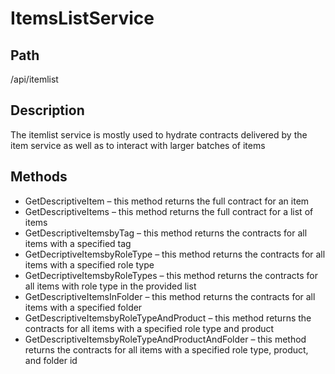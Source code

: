 # ItemsListService

## Path

/api/itemlist

## Description

The itemlist service is mostly used to hydrate contracts delivered by the item service as well as to interact with larger batches of items

## Methods

* GetDescriptiveItem – this method returns the full contract for an item
* GetDescriptiveItems – this method returns the full contract for a list of items
* GetDescriptiveItemsbyTag – this method returns the contracts for all items with a specified tag
* GetDecriptiveItemsbyRoleType  – this method returns the contracts for all items with a specified role type
* GetDecriptiveItemsbyRoleTypes – this method returns the contracts for all items with role type in the provided list
* GetDescriptiveItemsInFolder – this method returns the contracts for all items with a specified folder
* GetDescriptiveItemsbyRoleTypeAndProduct – this method returns the contracts for all items with a specified role type and product
* GetDescriptiveItemsbyRoleTypeAndProductAndFolder – this method returns the contracts for all items with a specified role type, product, and folder id
